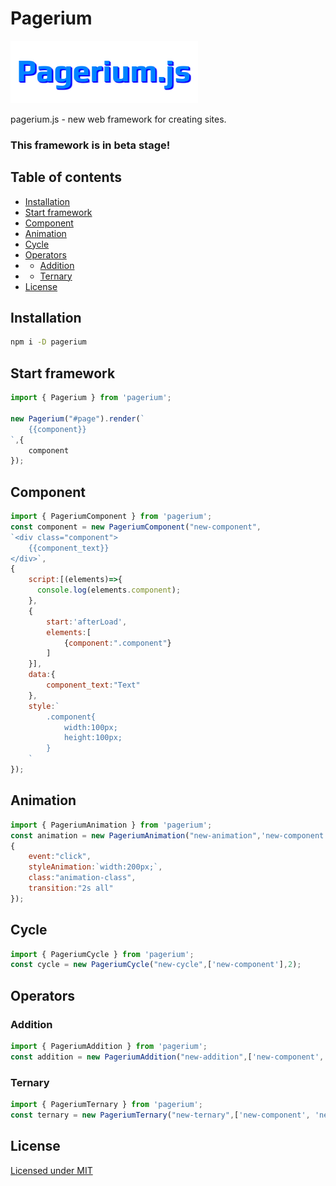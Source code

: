 # Pagerium

<img src="https://github.com/Pagerium/media/blob/main/logo.png" alt="pagerium" >

pagerium.js - new web framework for creating sites.

### This framework is in beta stage!

## Table of contents
- [Installation](#installation)
- [Start framework](#start)
- [Component](#component)
- [Animation](#animation)
- [Cycle](#cycle)
- [Operators](#operators)
- - [Addition](#addition)
- - [Ternary](#ternary)
- [License](#license)

<div id='installation'></div>

## Installation

```bash
npm i -D pagerium 
```

<div id='start'></div>

## Start framework

```javascript
import { Pagerium } from 'pagerium';

new Pagerium("#page").render(`
    {{component}}
`,{
    component
});
```
<div id='component'></div>

## Component

```javascript
import { PageriumComponent } from 'pagerium';
const component = new PageriumComponent("new-component", 
`<div class="component">
    {{component_text}}
</div>`,
{
    script:[(elements)=>{
      console.log(elements.component);
    },
    {
        start:'afterLoad',
        elements:[
            {component:".component"}
        ]
    }],
    data:{
        component_text:"Text"
    },
    style:`
        .component{
            width:100px;
            height:100px;
        }
    `
});
```
<div id='animation'></div>

## Animation

```javascript
import { PageriumAnimation } from 'pagerium';
const animation = new PageriumAnimation("new-animation",'new-component',
{
    event:"click",
    styleAnimation:`width:200px;`,
    class:"animation-class",
    transition:"2s all"
});
```
<div id='cycle'></div>

## Cycle

```javascript
import { PageriumCycle } from 'pagerium';
const cycle = new PageriumCycle("new-cycle",['new-component'],2);
```
<div id='operators'></div>

## Operators
<div id='addition'></div>

### Addition

```javascript
import { PageriumAddition } from 'pagerium';
const addition = new PageriumAddition("new-addition",['new-component', 'new-component']);
```
<div id='ternary'></div>

### Ternary

```javascript
import { PageriumTernary } from 'pagerium';
const ternary = new PageriumTernary("new-ternary",['new-component', 'new-component'],true);
```

<div id='license'></div>

## License
[Licensed under MIT](https://github.com/Pagerium/pagerium/blob/main/LICENSE)

